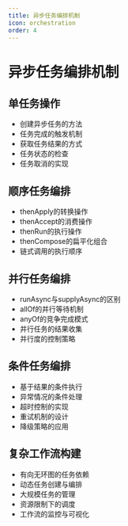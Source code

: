 ```yaml
---
title: 异步任务编排机制
icon: orchestration
order: 4
---
```


# 异步任务编排机制

## 单任务操作

- 创建异步任务的方法
- 任务完成的触发机制
- 获取任务结果的方式
- 任务状态的检查
- 任务取消的实现

## 顺序任务编排

- thenApply的转换操作
- thenAccept的消费操作
- thenRun的执行操作
- thenCompose的扁平化组合
- 链式调用的执行顺序

## 并行任务编排

- runAsync与supplyAsync的区别
- allOf的并行等待机制
- anyOf的竞争完成模式
- 并行任务的结果收集
- 并行度的控制策略

## 条件任务编排

- 基于结果的条件执行
- 异常情况的条件处理
- 超时控制的实现
- 重试机制的设计
- 降级策略的应用

## 复杂工作流构建

- 有向无环图的任务依赖
- 动态任务创建与编排
- 大规模任务的管理
- 资源限制下的调度
- 工作流的监控与可视化
